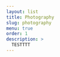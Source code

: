 ```yaml
---
layout: list
title: Photography
slug: photography
menu: true
order: 1
description: >
  TESTTTT
---
```

<!--author-->
